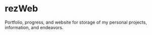 # rezWeb
Portfolio, progress, and website for storage of my personal projects, information, and endeavors.

 
